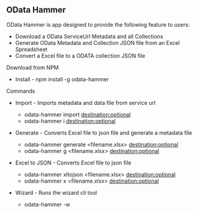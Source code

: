 ## OData Hammer

OData Hammer is app designed to provide the following feature to users:
- Download a OData ServiceUrl Metadata and all Collections
- Generate OData Metadata and Collection JSON file from an Excel Spreadsheet
- Convert a Excel file to a ODATA collection JSON file

Download from NPM
- Install - npm install -g odata-hammer

Commands

- Import - Imports metadata and data file from service url
    - odata-hammer import <serviceurl> <destination:optional>
    - odata-hammer i <serviceurl> <destination:optional>

- Generate - Converts Excel file to json file and generate a metadata file
    - odata-hammer generate <filename.xlsx> <destination:optional>
    - odata-hammer g <filename.xlsx> <destination:optional>

- Excel to JSON - Converts Excel file to json file
    - odata-hammer xltojson <filename.xlsx> <destination:optional>
    - odata-hammer x <filename.xlsx> <destination:optional>

- Wizard - Runs the wizard cli tool
    - odata-hammer -w